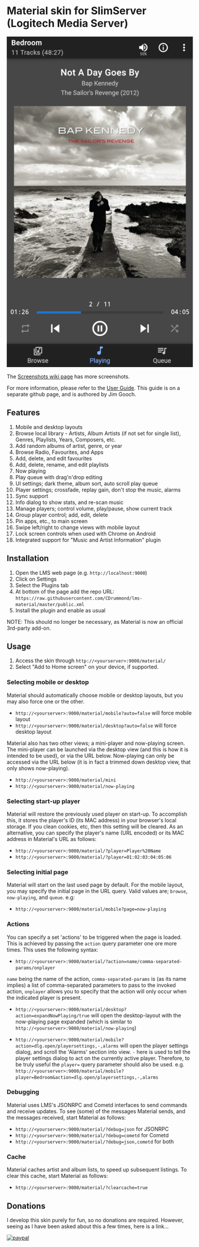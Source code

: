 # Material skin for SlimServer (Logitech Media Server)

![Now Playing](screenshots/now-playing.png)

The [Screenshots wiki page](https://github.com/CDrummond/lms-material/wiki/Screenshots) has more screenshots.

For more information, please refer to the [User Guide](https://cdn.statically.io/gh/d6jg/material-documentation/master/html/Material%20Skin.html).
This guide is on a separate github page, and is authored by Jim Gooch.

## Features

1. Mobile and desktop layouts
2. Browse local library - Artists, Album Artists (if not set for single list),
   Genres, Playlists, Years, Composers, etc.
3. Add random albums of artist, genre, or year
4. Browse Radio, Favourites, and Apps
5. Add, delete, and edit favourites
6. Add, delete, rename, and edit playlists
7. Now playing
8. Play queue with drag'n'drop editing
9. UI settings; dark theme, album sort, auto scroll play queue
10. Player settings; crossfade, replay gain, don't stop the music, alarms
11. Sync support
12. Info dialog to show stats, and re-scan music
13. Manage players; control volume, play/pause, show current track
14. Group player control; add, edit, delete
15. Pin apps, etc., to main screen
16. Swipe left/right to change views with mobile layout
17. Lock screen controls when used with Chrome on Android
18. Integrated support for "Music and Artist Information" plugin

## Installation

1. Open the LMS web page (e.g. `http://localhost:9000`)
2. Click on Settings
3. Select the Plugins tab
4. At bottom of the page add the repo URL: `https://raw.githubusercontent.com/CDrummond/lms-material/master/public.xml`
5. Install the plugin and enable as usual

NOTE: This should no longer be necessary, as Material is now an official
3rd-party add-on.

## Usage

1. Access the skin through `http://<yourserver>:9000/material/`
2. Select "Add to Home screen" on your device, if supported.

### Selecting mobile or desktop

Material should automatically choose mobile or desktop layouts, but you may also
force one or the other.

* `http://<yourserver>:9000/material/mobile?auto=false` will force mobile layout
* `http://<yourserver>:9000/material/desktop?auto=false` will force desktop layout

Material also has two other views; a mini-player and now-playing screen. The
mini-player can be launched via the desktop view (and this is how it is intended
to be used), or via the URL below. Now-playing can only be accessed via the URL
below (it is in fact a trimmed down desktop view, that only shows now-playing).

* `http://<yourserver>:9000/material/mini`
* `http://<yourserver>:9000/material/now-playing`

### Selecting start-up player

Material will restore the previously used player on start-up. To accomplish
this, it stores the player's ID (its MAC address) in your browser's local
storage. If you clean cookies, etc, then this setting will be cleared. As an
alternative, you can specify the player's name (URL encoded) or its MAC address
in Material's URL as follows:

* `http://<yourserver>:9000/material/?player=Player%20Name`
* `http://<yourserver>:9000/material/?player=01:02:03:04:05:06`

### Selecting initial page

Material will start on the last used page by default. For the mobile layout, you
may specify the initial page in the URL query. Valid values are; `browse`,
`now-playing`, and `queue`. e.g:

* `http://<yourserver>:9000/material/mobile?page=now-playing`

### Actions

You can specify a set 'actions' to be triggered when the page is loaded. This
is achieved by passing the `action` query parameter one ore more times. This uses
the following syntax:

* `http://<yourserver>:9000/material/?action=name/comma-separated-params/onplayer`

`name` being the name of the action, `comma-separated-params` is (as its name
implies) a list of comma-separated parameters to pass to the invoked action,
`onplayer` allows you to specify that the action will only occur when the indicated
player is present.

* `http://<yourserver>:9000/material/desktop?action=expandNowPlaying/true` will
open the desktop-layout with the now-playing page expanded (which is similar to
`http://<yourserver>:9000/material/now-playing`)

* `http://<yourserver>:9000/material/mobile?action=dlg.open/playersettings,-,alarms`
will open the player settings dialog, and scroll the 'Alarms' section into view.
`-` here is used to tell the player settings dialog to act on the currently active
player. Therefore, to be truly useful the `player=` query parameter should also
be used. e.g. `http://<yourserver>:9000/material/mobile?player=Bedroom&action=dlg.open/playersettings,-,alarms`

### Debugging

Material uses LMS's JSONRPC and Cometd interfaces to send commands and receive
updates. To see (some) of the messages Material sends, and the messages
received, start Material as follows:

* `http://<yourserver>:9000/material/?debug=json` for JSONRPC
* `http://<yourserver>:9000/material/?debug=cometd` for Cometd
* `http://<yourserver>:9000/material/?debug=json,cometd` for both

### Cache

Material caches artist and album lists, to speed up subsequent listings. To
clear this cache, start Material as follows:

* `http://<yourserver>:9000/material/?clearcache=true`

## Donations

I develop this skin purely for fun, so no donations are required. However, seeing as I have been asked about this a few times, here is a link...

[![paypal](https://www.paypalobjects.com/en_US/i/btn/btn_donateCC_LG.gif)](https://www.paypal.com/cgi-bin/webscr?cmd=_s-xclick&hosted_button_id=2X2CTDUH27V9L&source=url)
